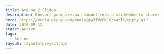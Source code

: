 ```yaml
---
title: Are.na 2 Slides
description: Convert your are.na channel into a slideshow to share!
hero: https://media.giphy.com/media/gw3IWyGkC0rsazTi/giphy.gif
date: 2019-09-12
state: Active
tags:
  - Are.na
layout: layouts/project.njk
---
```


